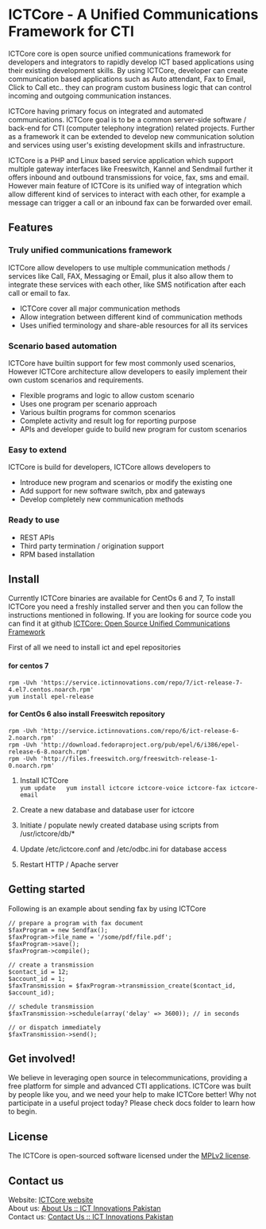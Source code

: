 ICTCore - A Unified Communications Framework for CTI
====================================================

ICTCore core is open source unified communications framework for developers and integrators to rapidly develop ICT based applications using their existing development skills. By using ICTCore, developer can create communication based applications such as Auto attendant, Fax to Email, Click to Call etc.. they can program custom business logic that can control incoming and outgoing communication instances.

ICTCore having primary focus on integrated and automated communications. ICTCore goal is to be a common server-side software / back-end for CTI (computer telephony integration) related projects. Further as a framework it can be extended to develop new communication solution and services using user's existing development skills and infrastructure.

ICTCore is a PHP and Linux based service application which support multiple gateway interfaces like Freeswitch, Kannel and Sendmail further it offers inbound and outbound transmissions for voice, fax, sms and email. However main feature of ICTCore is its unified way of integration which allow different kind of services to interact with each other, for example a message can trigger a call or an inbound fax can be forwarded over email.

Features
--------

### Truly unified communications framework
ICTCore allow developers to use multiple communication methods / services like Call, FAX, Messaging or Email, plus it also allow them to integrate these services with each other, like SMS notification after each call or email to fax.

* ICTCore cover all major communication methods
* Allow integration between different kind of communication methods
* Uses unified terminology and share-able resources for all its services

### Scenario based automation
ICTCore have builtin support for few most commonly used scenarios, However ICTCore architecture allow developers to easily implement their own custom scenarios and requirements.

* Flexible programs and logic to allow custom scenario
* Uses one program per scenario approach
* Various builtin programs for common scenarios
* Complete activity and result log for reporting purpose
* APIs and developer guide to build new program for custom scenarios

### Easy to extend
ICTCore is build for developers, ICTCore allows developers to

* Introduce new program and scenarios or modify the existing one
* Add support for new software switch, pbx and gateways
* Develop completely new communication methods

### Ready to use
* REST APIs
* Third party termination / origination support
* RPM based installation


Install
-------
Currently ICTCore binaries are available for CentOs 6 and 7, To install ICTCore you need a freshly installed server and then you can follow the instructions mentioned in following. If you are looking for source code you can find it at github [ICTCore: Open Source Unified Communications Framework](https://github.com/ictinnovations/ictcore)

First of all we need to install ict and epel repositories
#### for centos 7

    rpm -Uvh 'https://service.ictinnovations.com/repo/7/ict-release-7-4.el7.centos.noarch.rpm'  
    yum install epel-release  

#### for CentOs 6 also install Freeswitch repository

    rpm -Uvh 'http://service.ictinnovations.com/repo/6/ict-release-6-2.noarch.rpm'  
    rpm -Uvh 'http://download.fedoraproject.org/pub/epel/6/i386/epel-release-6-8.noarch.rpm'  
    rpm -Uvh 'http://files.freeswitch.org/freeswitch-release-1-0.noarch.rpm'  

1. Install ICTCore  
    `
    yum update  
    yum install ictcore ictcore-voice ictcore-fax ictcore-email  
    `

2. Create a new database and database user for ictcore

3. Initiate / populate newly created database using scripts from /usr/ictcore/db/*

4. Update /etc/ictcore.conf and /etc/odbc.ini for database access

5. Restart HTTP / Apache server

Getting started
---------------
Following is an example about sending fax by using ICTCore

    // prepare a program with fax document
    $faxProgram = new Sendfax();
    $faxProgram->file_name = '/some/pdf/file.pdf';
    $faxProgram->save();
    $faxProgram->compile();

    // create a transmission
    $contact_id = 12;
    $account_id = 1;
    $faxTransmission = $faxProgram->transmission_create($contact_id, $account_id);

    // schedule transmission 
    $faxTransmission->schedule(array('delay' => 3600)); // in seconds

    // or dispatch immediately
    $faxTransmission->send();

Get involved!
-------------
We believe in leveraging open source in telecommunications, providing a free platform for simple and advanced CTI applications. ICTCore was built by people like you, and we need your help to make ICTCore better! Why not participate in a useful project today? Please check docs folder to learn how to begin.

License
-------
The ICTCore is open-sourced software licensed under the [MPLv2 license](https://www.mozilla.org/en-US/MPL/2.0/).

Contact us
----------
Website: [ICTCore website](http://ictcore.org/)  
About us: [About Us :: ICT Innovations Pakistan](http://www.ictinnovations.com/about-ict-innovations)  
Contact us: [Contact Us :: ICT Innovations Pakistan](http://www.ictinnovations.com/contact)

